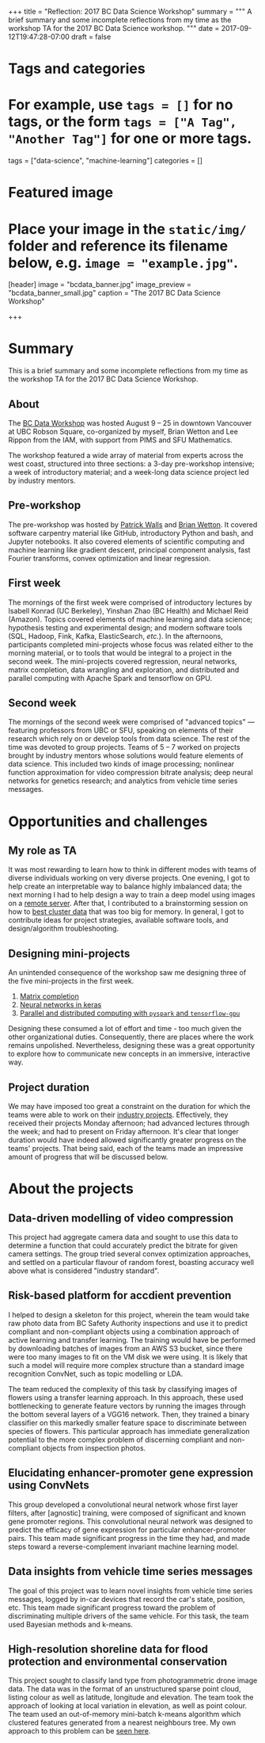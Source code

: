 +++
title = "Reflection: 2017 BC Data Science Workshop"
summary = """
A brief summary and some incomplete reflections from my time as the workshop TA for the 2017 BC Data Science workshop. 
"""
date = 2017-09-12T19:47:28-07:00
draft = false

# Tags and categories
# For example, use `tags = []` for no tags, or the form `tags = ["A Tag", "Another Tag"]` for one or more tags.
tags = ["data-science", "machine-learning"]
categories = []

# Featured image
# Place your image in the `static/img/` folder and reference its filename below, e.g. `image = "example.jpg"`.
[header]
image = "bcdata_banner.jpg"
image_preview = "bcdata_banner_small.jpg"
caption = "The 2017 BC Data Science Workshop"

+++

# Summary

This is a brief summary and some incomplete reflections from my time as the workshop TA for the 2017 BC Data Science Workshop. 

## About

The [BC Data Workshop](http://workshop.bcdata.ca/2017) was hosted August 9 &ndash; 25 in downtown Vancouver at UBC Robson Square, co-organized by myself, Brian Wetton and Lee Rippon from the IAM, with support from PIMS and SFU Mathematics.

The workshop featured a wide array of material from experts across the west coast, structured into three sections: a 3-day pre-workshop intensive; a week of introductory material; and a week-long data science project led by industry mentors.

## Pre-workshop

The pre-workshop was hosted by [Patrick Walls](http://www.math.ubc.ca/~pwalls/) and [Brian Wetton](https://www.math.ubc.ca/~wetton/). It covered software carpentry material like GitHub, introductory Python and bash, and Jupyter notebooks. It also covered elements of scientific computing and machine learning like gradient descent, principal component analysis, fast Fourier transforms, convex optimization and linear regression.

## First week

The mornings of the first week were comprised of introductory lectures by Isabell Konrad (UC Berkeley), Yinshan Zhao (BC Health) and Michael Reid (Amazon). Topics covered elements of machine learning and data science; hypothesis testing and experimental design; and modern software tools (SQL, Hadoop, Fink, Kafka, ElasticSearch, *etc.*). In the afternoons, participants completed mini-projects whose focus was related either to the morning material, or to tools that would be integral to a project in the second week. The mini-projects covered regression, neural networks, matrix completion, data wrangling and exploration, and distributed and parallel computing with Apache Spark and tensorflow on GPU.

## Second week

The mornings of the second week were comprised of "advanced topics" &mdash; featuring professors from UBC or SFU, speaking on elements of their research which rely on or develop tools from data science. The rest of the time was devoted to group projects. Teams of 5 &ndash; 7 worked on projects brought by industry mentors whose solutions would feature elements of data science. This included two kinds of image processing; nonlinear function approximation for video compression bitrate analysis; deep neural networks for genetics research; and analytics from vehicle time series messages.



# Opportunities and challenges

## My role as TA

It was most rewarding to learn how to think in different modes with
teams of diverse individuals working on very diverse projects. One
evening, I got to help create an interpretable way to balance highly
imbalanced data; the next morning I had to help design a way to train
a deep model using images on a [remote
server](https://github.com/bcdataca/bcsa-bcdata). After that, I
contributed to a brainstorming session on how to [best cluster
data](https://gist.github.com/asberk/1340166f2aa1b93607dae8645f4f9fb7)
that was too big for memory. In general, I got to contribute ideas for
project strategies, available software tools, and design/algorithm
troubleshooting.

## Designing mini-projects

An unintended consequence of the workshop saw me designing three of the five
mini-projects in the first week.

1. [Matrix completion](https://github.com/bcdataca/workshop-content17/tree/master/1-first-week/mini-projects/2-matrix-completion)
2. [Neural networks in keras](https://github.com/bcdataca/workshop-content17/tree/master/1-first-week/mini-projects/3-neural-networks)
3. [Parallel and distributed computing with `pyspark` and `tensorflow-gpu`](https://github.com/bcdataca/workshop-content17/tree/master/1-first-week/mini-projects/5-spark-aws)

Designing these consumed a lot of effort and time - too much given the other
organizational duties. Consequently, there are places where the work remains
unpolished. Nevertheless, designing these was a great opportunity to explore how
to communicate new concepts in an immersive, interactive way.

## Project duration

We may have imposed too great a constraint on the duration for which the teams
were able to work on their [industry
projects](http://workshop.bcdata.ca/2017/#projects). Effectively, they received
their projects Monday afternoon; had advanced lectures through the week; and had
to present on Friday afternoon. It's clear that longer duration would have
indeed allowed significantly greater progress on the teams' projects. That being
said, each of the teams made an impressive amount of progress that will be
discussed below.


# About the projects

## Data-driven modelling of video compression

This project had aggregate camera data and sought to use this data to determine
a function that could accurately predict the bitrate for given camera
settings. The group tried several convex optimization approaches, and settled on
a particular flavour of random forest, boasting accuracy well above what is
considered "industry standard".

## Risk-based platform for accdient prevention

I helped to design a skeleton for this project, wherein the team would take raw
photo data from BC Safety Authority inspections and use it to predict compliant
and non-compliant objects using a combination approach of active learning and
transfer learning. The training would have be performed by downloading batches
of images from an AWS S3 bucket, since there were too many images to fit on the
VM disk we were using. It is likely that such a model will require more complex
structure than a standard image recognition ConvNet, such as topic modelling or
LDA.

The team reduced the complexity of this task by classifying images of flowers
using a transfer learning approach. In this approach, these used bottlenecking
to generate feature vectors by running the images through the bottom several
layers of a VGG16 network. Then, they trained a binary classifier on this
markedly smaller feature space to discriminate between species of flowers. This
particular approach has immediate generalization potential to the more complex
problem of discerning compliant and non-compliant objects from inspection
photos.

## Elucidating enhancer-promoter gene expression using ConvNets

This group developed a convolutional neural network whose first layer filters,
after [agnostic] training, were composed of significant and known gene promoter
regions. This convolutional neural network was designed to predict the efficacy
of gene expression for particular enhancer-promoter pairs. This team made
significant progress in the time they had, and made steps toward a
reverse-complement invariant machine learning model.

## Data insights from vehicle time series messages

The goal of this project was to learn novel insights from vehicle time series
messages, logged by in-car devices that record the car's state, position,
etc. This team made significant progress toward the problem of discriminating
multiple drivers of the same vehicle. For this task, the team used Bayesian
methods and k-means.

## High-resolution shoreline data for flood protection and environmental conservation

This project sought to classify land type from photogrammetric drone image
data. The data was in the format of an unstructured sparse point cloud, listing
colour as well as latitude, longitude and elevation. The team took the approach
of looking at local variation in elevation, as well as point colour. The team
used an out-of-memory mini-batch k-means algorithm which clustered features
generated from a nearest neighbours tree. My own approach to this problem can be
[seen here](https://gist.github.com/asberk/1340166f2aa1b93607dae8645f4f9fb7).
